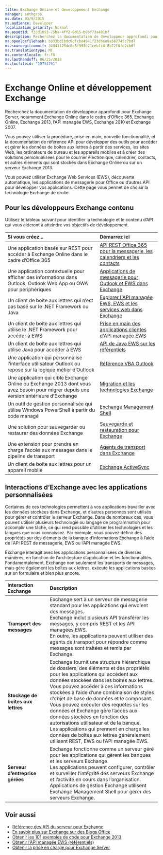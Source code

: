 ```yaml
---
title: Exchange Online et développement Exchange
manager: sethgros
ms.date: 03/9/2015
ms.audience: Developer
localization_priority: Normal
ms.assetid: f33d1093-75ba-4ff2-8d15-b0bf73a401bf
description: Recherchez la documentation de développeur approfondi pour Exchange Server, notamment Exchange Online dans le cadre d’Office 365, Exchange Online, Exchange 2013, l’API managée EWS, Exchange 2010 et Exchange 2007.
ms.openlocfilehash: b933bd1bdc6dfcbe4941f23dbee9a587745c7bd7
ms.sourcegitcommit: 34041125dc8c5f993b21cebfc4f8b72f0fd2cb6f
ms.translationtype: MT
ms.contentlocale: fr-FR
ms.lasthandoff: 06/25/2018
ms.locfileid: "19754761"
---
```

# <a name="exchange-online-and-exchange-development"></a>Exchange Online et développement Exchange

Recherchez la documentation de développeur approfondi pour Exchange Server, notamment Exchange Online dans le cadre d’Office 365, Exchange Online, Exchange 2013, l’API managée EWS, Exchange 2010 et Exchange 2007. 

Vous pouvez utiliser la procédure, prise en main, nouvelle fonctionnalité, et la documentation de référence API pour développer des outils pour accéder et gérer les données de boîtes aux lettres à partir des services, les sites Web, les ordinateurs de bureau et les appareils mobiles et à créer des solutions personnalisées pour le courrier électronique, calendrier, contacts, et autres éléments qui sont stockés dans Exchange Online ou sur un serveur Exchange 2013. 

Vous pouvez utiliser Exchange Web Services (EWS), découverte automatique, les applications de messagerie pour Office ou d’autres API pour développer vos applications. Cette page vous permet de choisir la technologie Exchange de droite.

## <a name="exchange-developer-content"></a>Pour les développeurs Exchange contenu  

Utilisez le tableau suivant pour identifier la technologie et le contenu d’API qui vous aideront à atteindre vos objectifs de développement.  
  
|Si vous créez...|Démarrez ici|
|:-----|:-----|
|Une application basée sur REST pour accéder à Exchange Online dans le cadre d’Office 365|[API REST Office 365 pour la messagerie, les calendriers et les contacts](exchange-web-services/office-365-rest-apis-for-mail-calendars-and-contacts.md) |
|Une application contextuelle pour afficher des informations dans Outlook, Outlook Web App ou OWA pour périphériques |[Applications de messagerie pour Outlook et EWS dans Exchange](exchange-web-services/mail-apps-for-outlook-and-ews-in-exchange.md) |
|Un client de boîte aux lettres qui n’est pas basé sur le .NET Framework ou Java |[Explorer l'API managée EWS, EWS et les services web dans Exchange](exchange-web-services/explore-the-ews-managed-api-ews-and-web-services-in-exchange.md) |
|Un client de boîte aux lettres qui utilise le .NET Framework pour accéder à EWS |[Prise en main des applications clientes d'API managée EWS](exchange-web-services/get-started-with-ews-managed-api-client-applications.md) |
|Un client de boîte aux lettres qui utilise Java pour accéder à EWS |[API de Java EWS sur les référentiels](https://github.com/OfficeDev/ews-java-api) |
|Une application qui personnalise l’interface utilisateur Outlook ou repose sur la logique métier d’Outlook  |[Référence VBA Outlook](https://msdn.microsoft.com/en-us/VBA/VBA-Outlook) |
|Une application qui cible Exchange Online ou Exchange 2013 dont vous avez besoin pour migrer depuis une version antérieure d’Exchange  |[Migration et les technologies Exchange](migrating-to-exchange-online-and-exchange-2013-technologies.md) |
|Un outil de gestion personnalisée qui utilise Windows PowerShell à partir du code managé   |[Exchange Management Shell](management/exchange-management-shell.md) |
|Une solution pour sauvegarder ou restaurer des données Exchange  |[Sauvegarde et restauration pour Exchange](backup-restore/backup-and-restore-for-exchange-2013.md) |
|Une extension pour prendre en charge l’accès aux messages dans le pipeline de transport   |[Agents de transport dans Exchange](transport-agents/transport-agents-in-exchange-2013.md)  |
|Un client de boîte aux lettres pour un appareil mobile   |[Exchange ActiveSync](https://technet.microsoft.com/en-us/library/aa998357.aspx) |
   
## <a name="exchange-interactions-with-custom-applications"></a>Interactions d’Exchange avec les applications personnalisées

Certaines de ces technologies permettent à vos applications travailler avec les données stockées dans Exchange, et d’autres personnes sont utilisés pour gérer et contrôler le serveur Exchange. Dans de nombreux cas, vous pouvez utiliser plusieurs technologie ou langage de programmation pour accomplir une tâche, ce qui rend possible d’utiliser les technologies et les langues que vous connaissez. Par exemple, vous pouvez définir des propriétés sur des éléments de la banque d’informations Exchange à l’aide de l’API REST de messagerie, EWS ou l’API managée EWS.
  
Exchange interagit avec les applications personnalisées de diverses manières, en fonction de l’architecture d’application et les fonctionnalités. Fondamentalement, Exchange non seulement les transports de messages, mais gère également les boîtes aux lettres, exécute les applications basées sur un formulaire et bien plus encore.

|Interaction Exchange|Description|
|:-----|:-----|
|**Transport des messages**|Exchange sert à un serveur de messagerie standard pour les applications qui envoient des messages.<br/>Exchange inclut plusieurs API transférer les messages, y compris REST et les API managées EWS.<br/>En outre, les applications peuvent utiliser des agents de transport pour répondre comme messages sont traitées et remis par Exchange. |
|**Stockage de boîtes aux lettres** |Exchange fournit une structure hiérarchique de dossiers, des éléments et des propriétés pour les applications qui accèdent aux données stockées dans les boîtes aux lettres.<br/>Vous pouvez accéder à ces informations stockées à l’aide d’une combinaison de styles d’objet de base de données et le composant.<br/>Vous pouvez exécuter des requêtes sur les données et Exchange gère l’accès aux données stockées en fonction des autorisations utilisateur et de la banque.<br/>Les applications qui prennent en charge les données de boîtes aux lettres généralement utilisent REST, EWS ou l’API managée EWS.|
|**Serveur d’entreprise gérées** |Exchange fonctionne comme un serveur géré pour les applications qui gèrent les banques et les serveurs Exchange.<br/>Les applications peuvent configurer, contrôler et surveiller l’intégrité des serveurs Exchange et l’activité en cours dans l’organisation.<br/>Applications de gestion Exchange utilisent Exchange Management Shell pour gérer des serveurs Exchange. |
   
## <a name="see-also"></a>Voir aussi

- [Référence des API du serveur pour Exchange](https://msdn.microsoft.com/en-us/library/dn186243(v=exchg.150).aspx)
- [En savoir plus sur Exchange sur des Blogs Office](https://www.microsoft.com/en-us/microsoft-365/blog/) 
- [Obtenir les 101 exemples de code pour Exchange 2013](https://code.msdn.microsoft.com/office/Exchange-2013-101-Code-3c38582c)
- [Obtenir l’API managée EWS (référentiels)](https://github.com/OfficeDev/ews-managed-api/blob/master/README.md)
- [Obtenir la prise en charge pour Exchange Server](https://support.microsoft.com/en-us/getsupport?oaspworkflow=start_1.0.0.0&wf=0&wfname=productselection&gprid=730&x=13&y=7&st=1&wfxredirect=1&sd=gn&ccsid=635890984021344661&forceorigin=esmc)


